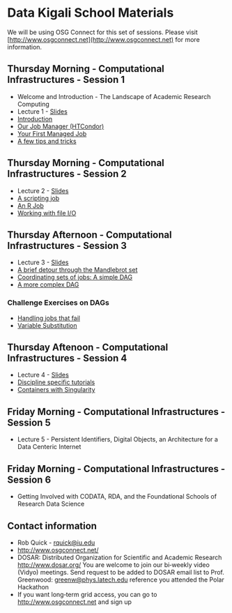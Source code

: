 # Data Kigali School Materials

We will be using OSG Connect for this set of sessions. Please visit [http://www.osgconnect.net](http://www.osgconnect.net) for more information.

## Thursday Morning - Computational Infrastructures - Session 1

   * Welcome and Introduction - The Landscape of Academic Research Computing
   * Lecture 1 - [Slides](https://github.com/opensciencegrid/dosar/blob/master/docs/DataKigali2018/RDA-Lecture1-Trieste-2018.pdf)
   * [Introduction](https://github.com/opensciencegrid/dosar/blob/master/docs/DataKigali2018/01-Introduction.md) 
   * [Our Job Manager (HTCondor)](https://github.com/opensciencegrid/dosar/blob/master/docs/DataKigali2018/02-OurJobManager.md)
   * [Your First Managed Job](https://github.com/opensciencegrid/dosar/blob/master/docs/DataKigali2018/03-FirstManagedJob.md)
   * [A few tips and tricks](https://github.com/opensciencegrid/dosar/blob/master/docs/DataKigali2018/04-TipsandTricks.md)
   
## Thursday Morning - Computational Infrastructures - Session 2

   * Lecture 2 - [Slides](https://github.com/opensciencegrid/dosar/blob/master/docs/DataKigali2018/RDA-Lecture2-Trieste-2018.pdf)
   * [A scripting job](https://github.com/opensciencegrid/dosar/blob/master/docs/DataKigali2018/05-ScriptingJob.md)
   * [An R Job](https://github.com/opensciencegrid/dosar/blob/master/docs/DataKigali2018/06-RJob.md)
   * [Working with file I/O](https://github.com/opensciencegrid/dosar/blob/master/docs/DataKigali2018/07-WorkingwithFiles.md)
   
## Thursday Afternoon - Computational Infrastructures - Session 3

   * Lecture 3 - [Slides](https://github.com/opensciencegrid/dosar/blob/master/docs/DataKigali2018/RDA-Lecture3-Trieste-2018.pdf)
   * [A brief detour through the Mandlebrot set](https://github.com/opensciencegrid/dosar/blob/master/docs/DataKigali2018/08-Mandlebrot.md)
   * [Coordinating sets of jobs: A simple DAG](https://github.com/opensciencegrid/dosar/blob/master/docs/DataKigali2018/09-SimpleDAG.md)
   * [A more complex DAG](https://github.com/opensciencegrid/dosar/blob/master/docs/DataKigali2018/10-ComplexDAG.md)
   
### Challenge Exercises on DAGs

   * [Handling jobs that fail](https://github.com/opensciencegrid/dosar/blob/master/docs/DataKigali2018/11-HandlingFailure.md)
   * [Variable Substitution](https://github.com/opensciencegrid/dosar/blob/master/docs/DataKigali2018/12-VariableSubstitution.md)
   
## Thursday Aftenoon - Computational Infrastructures - Session 4

   * Lecture 4 - [Slides](https://github.com/opensciencegrid/dosar/blob/master/docs/DataKigali2018/RDA-Lecture4-Trieste-2018.pdf)
   * [Discipline specific tutorials](https://github.com/opensciencegrid/dosar/blob/master/docs/DataKigali2018/13-DisciplineTutorials.md)
   * [Containers with Singularity](https://github.com/opensciencegrid/dosar/blob/master/docs/DataKigali2018/14-Containers.md)
   
## Friday Morning - Computational Infrastructures - Session 5
   * Lecture 5 - Persistent Identifiers, Digital Objects, an Architecture for a Data Centeric Internet
   
   
## Friday Morning - Computational Infrastructures - Session 6
   * Getting Involved with CODATA, RDA, and the Foundational Schools of Research Data Science

   
## Contact information

   * Rob Quick - rquick@iu.edu
   * http://www.osgconnect.net/
   * DOSAR: Distributed Organization for Scientific and Academic Research http://www.dosar.org/ You are welcome to join our bi‐weekly video (Vidyo) meetings. Send request to be added to DOSAR email list to Prof. Greenwood: greenw@phys.latech.edu reference you attended the Polar Hackathon
   * If you want long‐term grid access, you can go to http://www.osgconnect.net and sign up


